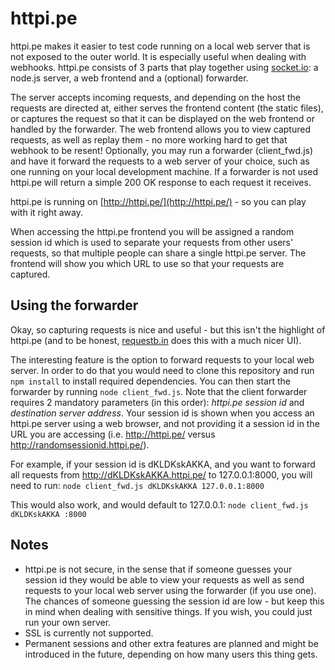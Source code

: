 httpi.pe
========

httpi.pe makes it easier to test code running on a local web server that is not exposed to the outer world.
It is especially useful when dealing with webhooks.
httpi.pe consists of 3 parts that play together using [socket.io](http://socket.io): a node.js server,
a web frontend and a (optional) forwarder.

The server accepts incoming requests, and depending on the host the requests are directed at, either serves the
frontend content (the static files), or captures the request so that it can be displayed on the web frontend or
handled by the forwarder. The web frontend allows you to view captured requests, as well as replay them - no more
working hard to get that webhook to be resent!
Optionally, you may run a forwarder (client_fwd.js) and have it forward the requests to a web server of your choice,
such as one running on your local development machine. If a forwarder is not used httpi.pe will return a simple
200 OK response to each request it receives.

httpi.pe is running on [http://httpi.pe/](http://httpi.pe/) - so you can play with it right away.

When accessing the httpi.pe frontend you will be assigned a random session id which is used to separate your requests
from other users' requests, so that multiple people can share a single httpi.pe server. The frontend will show you which
URL to use so that your requests are captured.


Using the forwarder
-------------------
Okay, so capturing requests is nice and useful - but this isn't the highlight of httpi.pe (and to be honest,
[requestb.in](http://requestb.in/) does this with a much nicer UI).

The interesting feature is the option to forward requests to your local web server. In order to do that you would need
to clone this repository and run ```npm install``` to install required dependencies. You can then start the forwarder
by running ```node client_fwd.js```. Note that the client forwarder requires 2 mandatory parameters (in this order):
*httpi.pe session id* and *destination server address*.
Your session id is shown when you access an httpi.pe server using a web browser, and not providing it a session id in
the URL you are accessing (i.e. http://httpi.pe/ versus http://randomsessionid.httpi.pe/).

For example, if your session id is dKLDKskAKKA, and you want to forward all requests from http://dKLDKskAKKA.httpi.pe/
to 127.0.0.1:8000, you will need to run:
```node client_fwd.js dKLDKskAKKA 127.0.0.1:8000```

This would also work, and would default to 127.0.0.1:
```node client_fwd.js dKLDKskAKKA :8000```

Notes
-----
- httpi.pe is not secure, in the sense that if someone guesses your session id they would be able to view your
requests as well as send requests to your local web server using the forwarder (if you use one).
The chances of someone guessing the session id are low - but keep this in mind when dealing with sensitive things.
If you wish, you could just run your own server.
- SSL is currently not supported.
- Permanent sessions and other extra features are planned and might be introduced in the future, depending on how many
users this thing gets.

